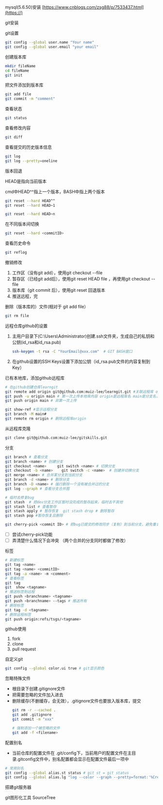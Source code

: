 mysql(5.6.50)安装 [https://www.cnblogs.com/zsg88/p/7533437.html](https://)

git安装

git设置

```bash
git config --global user.name "Your name"
git config --global user.email "your email"

```

创建版本库

```bash
mkdir fileName
cd fileName
git init
```

把文件添加到版本库

```bash
git add file
git commit -m "comment"
```

查看状态

```bash
git status
```

查看修改内容

```bash
git diff
```

查看提交的历史版本信息

```bash
git log 
git log --pretty=oneline
```

版本回退

HEAD是指向当前版本

cmd中HEAD^^指上一个版本，BASH中指上两个版本

```bash
git reset --hard HEAD^^
git reset --hard HEAD~1

git reset --hard HEAD~n
```

在不同版本间切换

```bash
git reset --hard <commitID>
```

查看历史命令

```bash
git reflog
```

撤销修改

1. 工作区（没有git add），使用git checkout --file
2. 暂存区（已经git add后），使用git reset HEAD file ，再使用git checkout --file
3. 版本库（git commit 后），使用git reset 回退版本
4. 推送远程，完

删除（版本库的）文件(相对于 git add file）

```bash
git rm file
```

远程仓库github的设置

1. 主用户目录下(C:\Users\Administrator\)创建.ssh文件夹，生成自己的私钥和公钥(id_rsa和id_rsa.pub)
   ```bash
   ssh-keygen -t rsa -C "YourEmail@xxx.com"  # GIT BASH窗口
   ```
2. 在github设置的SSH Keys设置下添加公钥（id_rsa.pub文件的内容复制到Key）

已有本地库，添加github远程库

```bash
# 在github创建仓库learngit
git remote add origin git@github.com:muiz-lee/learngit.git #关联远程库 origin是远程库名  git@github.com:muiz-lee/learngit.git是远程仓库的真实地址
git push -u origin main # 第一次上传本地库内容 origin是远程库名 main是分支名，此处用master分支会一直报错，不知道为啥
git push origin main # 非第一次上传
```

```bash
git show-ref #显示远程分支
git branch -M main# 
git remote rm origin # 删除远程库origin
```

从远程库克隆

```bash
git clone git@github.com:muiz-lee/gitskills.git
```

分支

```bash
git branch # 查看分支
git branch <name> # 创建分支
git checkout <name>     git switch <name> # 切换分支
git checkout -b <name>    git switch -c <name>  # 创建并切换分支
git merge <name> # 合并某分支到当前分支
git branch -d <name> # 删除分支
git branch -D <name> # 强行删除一个没有被合并过的分支
git log --graph # 查看分支合并图

# 临时去修复bug
git stash  # 把dev分支工作区暂时没完成的暂存起来，临时去干其他
git stash list # 查看暂存
git stash apply # 暂存恢复  git stash drop # 删除暂存
git stash pop #暂存恢复且删除

git cherry-pick <commit ID> # 把bug已提交的修改同步（复制）到当前分支，避免重复劳动
```

* [ ] 尝试cherry-pick功能
* [ ] 弄清楚什么情况下会冲突 （两个合并的分支同时都做了修改）

标签

```bash
# 新建标签
git tag <name> 
git tag <name> <commitID> 
git tag -a <name> -m <comment>
# 查看标签
git tag
git  show <tagname>
# 推送标签到远程
git push <branchname> <tagname>
git push <branchname> --tags # 推送所有
# 删除标签
git tag -d <tagname>
# 删除远程标签
git push origin:refs/tsgs/<tagname>
```

github使用

1. fork
2. clone
3. pull request

自定义git

```bash
git config --global color.ui true # git显示颜色
```

忽略特殊文件

* 根目录下创建.gitignore文件
* 把需要忽略的文件加入进去
* 删除缓存(不删缓存，会无效），.gitignore文件也要放入版本库，提交
  ```bash
  git rm -r --cached .
  git add .gitignore
  git commit -m "xxx"

  # 强制添加一个被忽略的文件
  git add -f <filename>
  ```

配置别名

* 当前仓库的配置文件在 .git/config下，当前用户的配置文件在主目录.gitconfig文件中，别名配置都会显示在配置文件最后一项中

```bash
# 常用别名
git config --global alias.st status # git st = git status
git config --global alias.lg "log --color --graph --pretty=format:'%Cred%h%Creset -%C(yellow)%d%Creset %s %Cgreen(%cr) %C(bold blue)<%an>%Creset' --abbrev-commit" # git lg
```

搭建git服务器

git图形化工具 SourceTree
